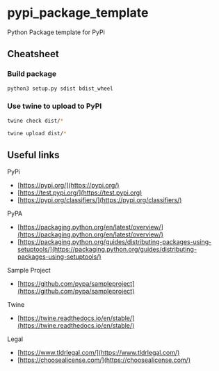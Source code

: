 # pypi_package_template
Python Package template for PyPi

## Cheatsheet

### Build package

```bash
python3 setup.py sdist bdist_wheel
```

### Use twine to upload to PyPI
```bash
twine check dist/*
````
```bash
twine upload dist/*
```

## Useful links

PyPi
- [https://pypi.org/](https://pypi.org/)
- [https://test.pypi.org/](https://test.pypi.org)
- [https://pypi.org/classifiers/](https://pypi.org/classifiers/)

PyPA
- [https://packaging.python.org/en/latest/overview/](https://packaging.python.org/en/latest/overview/)
- [https://packaging.python.org/guides/distributing-packages-using-setuptools/](https://packaging.python.org/guides/distributing-packages-using-setuptools/)

Sample Project
- [https://github.com/pypa/sampleproject](https://github.com/pypa/sampleproject)

Twine
- [https://twine.readthedocs.io/en/stable/](https://twine.readthedocs.io/en/stable/)

Legal
- [https://www.tldrlegal.com/](https://www.tldrlegal.com/)
- [https://choosealicense.com/](https://choosealicense.com/)



